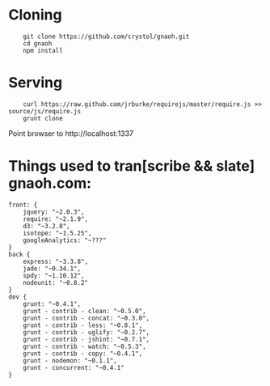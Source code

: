 # Cloning
```
    git clone https://github.com/crystol/gnaoh.git
    cd gnaoh
    npm install
```
# Serving
```
    curl https://raw.github.com/jrburke/requirejs/master/require.js >> source/js/require.js
    grunt clone
```
Point browser to http://localhost:1337

# Things used to tran[scribe && slate] gnaoh.com:
    front: {
        jquery: "~2.0.3",
        require: "~2.1.9",
        d3: "~3.2.8",
        isotope: "~1.5.25",
        googleAnalytics: "~???"
    }
    back {
        express: "~3.3.8",
        jade: "~0.34.1",
        spdy: "~1.10.12",
        nodeunit: "~0.8.2"
    }
    dev {
        grunt: "~0.4.1",
        grunt - contrib - clean: "~0.5.0",
        grunt - contrib - concat: "~0.3.0",
        grunt - contrib - less: "~0.8.1",
        grunt - contrib - uglify: "~0.2.7",
        grunt - contrib - jshint: "~0.7.1",
        grunt - contrib - watch: "~0.5.3",
        grunt - contrib - copy: "~0.4.1",
        grunt - nodemon: "~0.1.1",
        grunt - concurrent: "~0.4.1"
    }